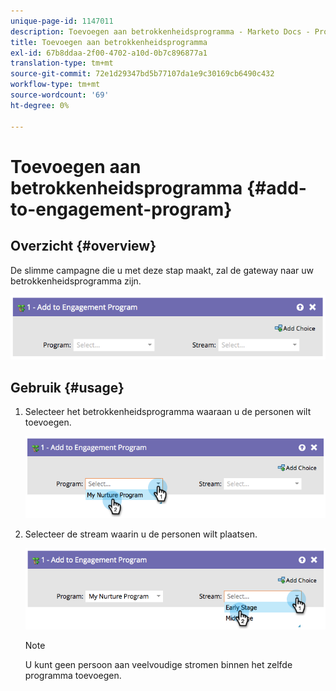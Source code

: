 ```yaml
---
unique-page-id: 1147011
description: Toevoegen aan betrokkenheidsprogramma - Marketo Docs - Productdocumentatie
title: Toevoegen aan betrokkenheidsprogramma
exl-id: 67b8ddaa-2f00-4702-a10d-0b7c896877a1
translation-type: tm+mt
source-git-commit: 72e1d29347bd5b77107da1e9c30169cb6490c432
workflow-type: tm+mt
source-wordcount: '69'
ht-degree: 0%

---
```


# Toevoegen aan betrokkenheidsprogramma {#add-to-engagement-program}

## Overzicht {#overview}

De slimme campagne die u met deze stap maakt, zal de gateway naar uw betrokkenheidsprogramma zijn.

![](assets/image2014-9-22-14-3a47-3a32.png)

## Gebruik {#usage}

1. Selecteer het betrokkenheidsprogramma waaraan u de personen wilt toevoegen.

   ![](assets/image2014-9-22-14-3a47-3a36.png)

1. Selecteer de stream waarin u de personen wilt plaatsen.

   ![](assets/image2014-9-22-14-3a47-3a39.png)

   >[!NOTE]
   >
   >U kunt geen persoon aan veelvoudige stromen binnen het zelfde programma toevoegen.
